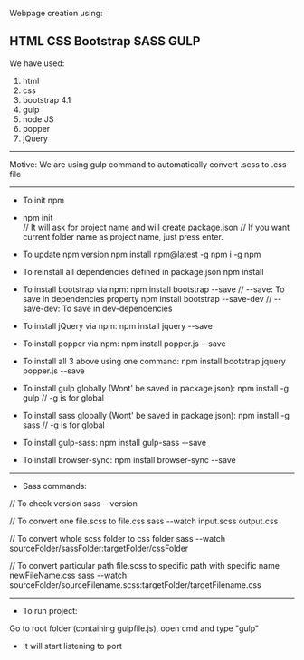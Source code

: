 Webpage creation using:

HTML
CSS
Bootstrap
SASS
GULP
-----------------------------------------------------------

We have used:

1. html
2. css
3. bootstrap 4.1
4. gulp
5. node JS
6. popper
7. jQuery

-----------------------------------------------------------

Motive: We are using gulp command to automatically convert .scss to .css file

-----------------------------------------------------------
* To init npm 
* npm init                          
// It will ask for project name and will create package.json
// If you want current folder name as project name, just press enter.

* To update npm version
npm install npm@latest -g
npm i -g npm

* To reinstall all dependencies defined in package.json
npm install

* To install bootstrap via npm:
npm install bootstrap --save        // --save: To save in dependencies property
npm install bootstrap --save-dev    // --save-dev: To save in dev-dependencies

* To install jQuery via npm:
npm install jquery --save

* To install popper via npm:
npm install popper.js --save

* To install all 3 above using one command:
npm install bootstrap jquery popper.js --save

* To install gulp globally (Wont' be saved in package.json):
npm install -g gulp          // -g is for global

* To install sass globally (Wont' be saved in package.json):
npm install -g sass         // -g is for global

* To install gulp-sass:
npm install gulp-sass --save

* To install browser-sync:
npm install browser-sync --save

-----------------------------------------------------------

* Sass commands:

// To check version
sass --version	

// To convert one file.scss to file.css
sass --watch input.scss output.css	

// To convert whole scss folder to css folder
sass --watch sourceFolder/sassFolder:targetFolder/cssFolder	

// To convert particular path file.scss to specific path with specific name newFileName.css
sass --watch sourceFolder/sourceFilename.scss:targetFolder/targetFilename.css	

-----------------------------------------------------------

* To run project:

Go to root folder (containing gulpfile.js), open cmd and type "gulp"

- It will start listening to port

